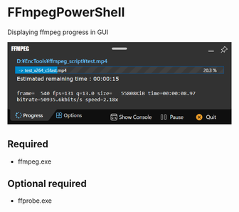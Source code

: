 # FFmpegPowerShell

Displaying ffmpeg progress in GUI

![Alt text](sample.png "FFmpegPowerShell")

Required
--------------

* ffmpeg.exe

Optional required
--------------

* ffprobe.exe

